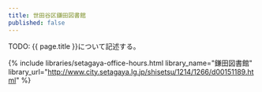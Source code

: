 ```yaml
---
title: 世田谷区鎌田図書館
published: false
---
```


TODO: {{ page.title }}について記述する。

{% include libraries/setagaya-office-hours.html
    library_name="鎌田図書館"
    library_url="http://www.city.setagaya.lg.jp/shisetsu/1214/1266/d00151189.html" %}
